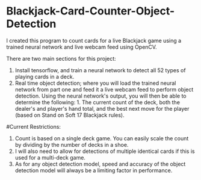 # Blackjack-Card-Counter-Object-Detection


I created this program to count cards for a live Blackjack game using a trained neural network and live webcam feed using OpenCV.

There are two main sections for this project:

1. Install tensorflow, and train a neural network to detect all 52 types of playing cards in a deck.
2. Real time object detection; where you will load the trained neural network from part one and feed it a live webcam feed to perform object detection. Using the neural network's output, you will then be able to determine the following: 1. The current count of the deck, both the dealer's and player's hand total, and the best next move for the player (based on Stand on Soft 17 Blackjack rules).







#Current Restrictions:
1. Count is based on a single deck game. You can easily scale the count by dividing by the number of decks in a shoe.
2. I will also need to allow for detections of multiple identical cards if this is used for a multi-deck game.
3. As for any object detection model, speed and accuracy of the object detection model will always be a limiting factor in performance.
